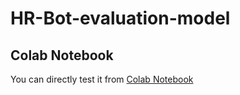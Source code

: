 # HR-Bot-evaluation-model


## Colab Notebook
You can directly test it from [Colab Notebook](https://colab.research.google.com/drive/1N4bOV3_J2wg5A-fu_cnGcAvrslmxgSRg)

